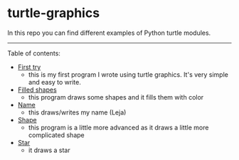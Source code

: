 # turtle-graphics

In this repo you can find different examples of Python turtle modules.
***
Table of contents:<br>
- [First try](https://github.com/leja123/turtle-graphics/blob/master/first_try.py)
  - this is my first program I wrote using turtle graphics. It's very simple and easy to write.
- [Filled shapes](https://github.com/leja123/turtle-graphics/blob/master/filled_shapes.py)
  - this program draws some shapes and it fills them with color
- [Name](https://github.com/leja123/turtle-graphics/blob/master/name.py)
  - this draws/writes my name (Leja) 
- [Shape](https://github.com/leja123/turtle-graphics/blob/master/shape.py)
  - this program is a little more advanced as it draws a little more complicated shape 
- [Star](https://github.com/leja123/turtle-graphics/blob/master/star.py)
  - it draws a star 
